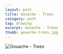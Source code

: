 ```yaml
---
layout: post
title: Gouache - Trees
category: work
tag: drawing
excerpt: Gouache - Trees
thumb: gouache-trees.jpg
---
```


<div class="txt">
  <p><img src="{{ site.data.var.file }}/gouache-trees.jpg" alt="Gouache - Trees"></p>
</div>


